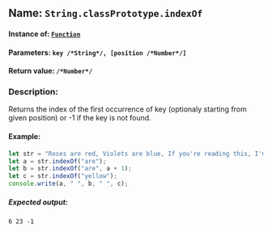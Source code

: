 ## Name: `String.classPrototype.indexOf`

#### Instance of: [`Function`](Function.md)

#### Parameters: `key /*String*/, [position /*Number*/]`

#### Return value: `/*Number*/`

### Description:

Returns the index of the first occurrence of key 
(optionaly starting from given position) 
or -1 if the key is not found.

#### Example:

```js
let str = "Roses are red, Violets are blue, If you're reading this, I'm sorry for you.";
let a = str.indexOf("are");
let b = str.indexOf("are", a + 1);
let c = str.indexOf("yellow");
console.write(a, " ", b, " ", c);
```

##### Expected output:

```
6 23 -1
```

